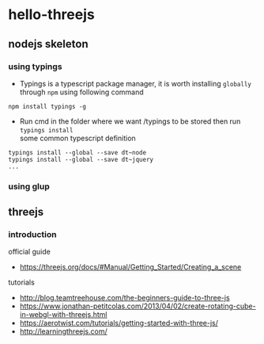 # hello-threejs

## nodejs skeleton

### using typings
- Typings is a typescript package manager, it is worth installing `globally` through `npm` using following command  
```
npm install typings -g
```

- Run cmd in the folder where we want /typings to be stored then run `typings install`  
some common typescript definition  
```
typings install --global --save dt~node
typings install --global --save dt~jquery
...
```

### using glup

## threejs 

### introduction
official guide  
- https://threejs.org/docs/#Manual/Getting_Started/Creating_a_scene  

tutorials
- http://blog.teamtreehouse.com/the-beginners-guide-to-three-js  
- https://www.jonathan-petitcolas.com/2013/04/02/create-rotating-cube-in-webgl-with-threejs.html
- https://aerotwist.com/tutorials/getting-started-with-three-js/  
- http://learningthreejs.com/
